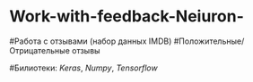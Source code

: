 # Work-with-feedback-Neiuron-

#Работа с отзывами (набор данных IMDB)
#Положительные/Отрицательные отзывы

#Билиотеки: *Keras*, *Numpy*,  *Tensorflow*

